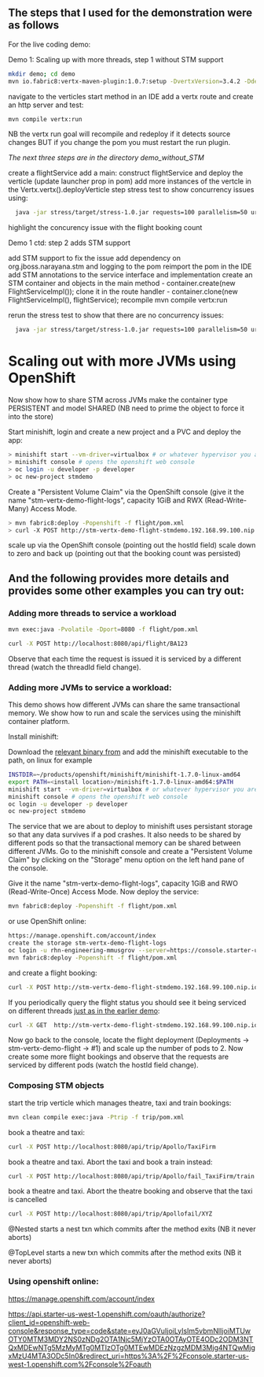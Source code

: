
## The steps that I used for the demonstration were as follows

For the live coding demo:

Demo 1: Scaling up with more threads, step 1 without STM support

```bash
mkdir demo; cd demo
mvn io.fabric8:vertx-maven-plugin:1.0.7:setup -DvertxVersion=3.4.2 -Ddependencies=web
```
navigate to the verticles start method in an IDE
add a vertx route and create an http server and test:
```bash
mvn compile vertx:run
```
NB the vertx run goal will recompile and redeploy if it detects source changes
BUT if you change the pom you must restart the run plugin.

*The next three steps are in the directory demo_without_STM*

create a flightService
add a main: construct flightService and deploy the verticle (update launcher prop in pom)
add more instances of the vertcle in the Vertx.vertx().deployVerticle step
stress test to show concurrency issues using:

```bash
  java -jar stress/target/stress-1.0.jar requests=100 parallelism=50 url=/api
```

highlight the concurency issue with the flight booking count

Demo 1 ctd: step 2 adds STM support

add STM support to fix the issue
  add dependency on org.jboss.narayana.stm and logging to the pom
  reimport the pom in the IDE
  add STM annotations to the service interface and implementation
  create an STM container and objects in the main method
    - container.create(new FlightServiceImpl());
  clone it in the route handler
    - container.clone(new FlightServiceImpl(), flightService);
  recompile mvn compile vertx:run

rerun the stress test to show that there are no concurrency issues:
```bash
  java -jar stress/target/stress-1.0.jar requests=100 parallelism=50 url=/api
```

# Scaling out with more JVMs using OpenShift

Now show how to share STM across JVMs
  make the container type PERSISTENT and model SHARED
  (NB need to prime the object to force it into the store)

Start minishift, login and create a new project and a PVC and deploy the app:

```bash
> minishift start --vm-driver=virtualbox # or whatever hypervisor you are using
> minishift console # opens the openshift web console
> oc login -u developer -p developer
> oc new-project stmdemo
```

Create a "Persistent Volume Claim" via the OpenShift console (give it the name "stm-vertx-demo-flight-logs", capacity 1GiB and RWX (Read-Write-Many) Access Mode.

```bash
> mvn fabric8:deploy -Popenshift -f flight/pom.xml
> curl -X POST http://stm-vertx-demo-flight-stmdemo.192.168.99.100.nip.io/api/flight/BA123
```

scale up via the OpenShift console (pointing out the hostId field)
scale down to zero and back up (pointing out that the booking count was persisted)

## And the following provides more details and provides some other examples you can try out:

### Adding more threads to service a workload

```bash
mvn exec:java -Pvolatile -Dport=8080 -f flight/pom.xml

curl -X POST http://localhost:8080/api/flight/BA123
```

Observe that each time the request is issued it is serviced by a different thread (watch the threadId field change).

### Adding more JVMs to service a workload:

This demo shows how different JVMs can share the same transactional memory. We show how
to run and scale the services using the minishift container platform.

Install minishift:

Download the [relevant binary from](https://github.com/minishift/minishift/releases) and add
the minishift executable to the path, on linux for example

```bash
INSTDIR=~/products/openshift/minishift/minishift-1.7.0-linux-amd64
export PATH=<install location>/minishift-1.7.0-linux-amd64:$PATH
minishift start --vm-driver=virtualbox # or whatever hypervisor you are using
minishift console # opens the openshift web console
oc login -u developer -p developer
oc new-project stmdemo
```

The service that we are about to deploy to minishift uses persistant storage so that any data
survives if a pod crashes. It also needs to be shared by different pods so that the transactional
memory can be shared between different JVMs. Go to the minishift console and create a
"Persistent Volume Claim" by clicking on the "Storage" menu option on the left hand pane of the console.

Give it the name "stm-vertx-demo-flight-logs", capacity 1GiB and RWO (Read-Write-Once) Access Mode.
Now deploy the service:

```bash
mvn fabric8:deploy -Popenshift -f flight/pom.xml
```

or use OpenShift online:

```bash
https://manage.openshift.com/account/index
create the storage stm-vertx-demo-flight-logs
oc login -u rhn-engineering-mmusgrov --server=https://console.starter-us-west-1.openshift.com
mvn fabric8:deploy -Popenshift -f flight/pom.xml
```

and create a flight booking:

```bash
curl -X POST http://stm-vertx-demo-flight-stmdemo.192.168.99.100.nip.io/api/flight/BA123
```

If you periodically query the flight status you should see it being serviced on different threads
[just as in the earlier demo](adding-more-threads-to-service-a-workload):

```bash
curl -X GET  http://stm-vertx-demo-flight-stmdemo.192.168.99.100.nip.io/api/flight
```

Now go back to the console, locate the flight deployment (Deployments -> stm-vertx-demo-flight -> #1)
and scale up the number of pods to 2.
Now create some more flight bookings and observe that the requests are serviced by different pods (watch the hostId field change).


### Composing STM objects

start the trip verticle which manages theatre, taxi and train bookings:
```bash
mvn clean compile exec:java -Ptrip -f trip/pom.xml
```
book a theatre and taxi:
```bash
curl -X POST http://localhost:8080/api/trip/Apollo/TaxiFirm
```
book a theatre and taxi. Abort the taxi and book a train instead:
```bash
curl -X POST http://localhost:8080/api/trip/Apollo/fail_TaxiFirm/train
```
book a theatre and taxi. Abort the theatre booking and observe that the taxi is cancelled
```bash
curl -X POST http://localhost:8080/api/trip/Apollofail/XYZ
```

@Nested
  starts a nest txn which commits after the method exits (NB it never aborts)

@TopLevel
  starts a new txn which commits after the method exits (NB it never aborts)

### Using openshift online:

https://manage.openshift.com/account/index

https://api.starter-us-west-1.openshift.com/oauth/authorize?client_id=openshift-web-console&response_type=code&state=eyJ0aGVuIjoiLyIsIm5vbmNlIjoiMTUwOTY0MTM3MDY2NS0zNDg2OTA1Njc5MjYzOTA0OTAyOTE4ODc2ODM3NTQxMDEwNTg5MzMyMTg0MTIzOTg0MTEwMDEzNzgzMDM3Mjg4NTQwMjgxMzU4MTA3ODc5In0&redirect_uri=https%3A%2F%2Fconsole.starter-us-west-1.openshift.com%2Fconsole%2Foauth

